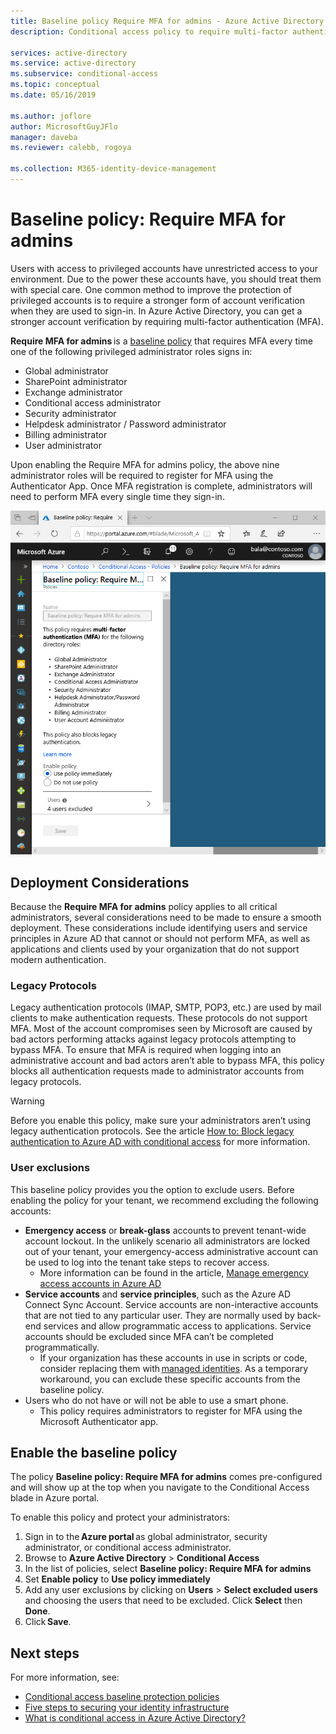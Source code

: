 ```yaml
---
title: Baseline policy Require MFA for admins - Azure Active Directory
description: Conditional access policy to require multi-factor authentication for administrators

services: active-directory
ms.service: active-directory
ms.subservice: conditional-access
ms.topic: conceptual
ms.date: 05/16/2019

ms.author: joflore
author: MicrosoftGuyJFlo
manager: daveba
ms.reviewer: calebb, rogoya

ms.collection: M365-identity-device-management
---
```

# Baseline policy: Require MFA for admins

Users with access to privileged accounts have unrestricted access to your environment. Due to the power these accounts have, you should treat them with special care. One common method to improve the protection of privileged accounts is to require a stronger form of account verification when they are used to sign-in. In Azure Active Directory, you can get a stronger account verification by requiring multi-factor authentication (MFA).

**Require MFA for admins** is a [baseline policy](concept-baseline-protection.md) that requires MFA every time one of the following privileged administrator roles signs in:

* Global administrator
* SharePoint administrator
* Exchange administrator
* Conditional access administrator
* Security administrator
* Helpdesk administrator / Password administrator
* Billing administrator
* User administrator

Upon enabling the Require MFA for admins policy, the above nine administrator roles will be required to register for MFA using the Authenticator App. Once MFA registration is complete, administrators will need to perform MFA every single time they sign-in.

![Require MFA for admins baseline policy](./media/howto-baseline-protect-administrators/baseline-policy-require-mfa-for-admins.png)

## Deployment Considerations

Because the **Require MFA for admins** policy applies to all critical administrators, several considerations need to be made to ensure a smooth deployment. These considerations include identifying users and service principles in Azure AD that cannot or should not perform MFA, as well as applications and clients used by your organization that do not support modern authentication.

### Legacy Protocols

Legacy authentication protocols (IMAP, SMTP, POP3, etc.) are used by mail clients to make authentication requests. These protocols do not support MFA. Most of the account compromises seen by Microsoft are caused by bad actors performing attacks against legacy protocols attempting to bypass MFA. To ensure that MFA is required when logging into an administrative account and bad actors aren’t able to bypass MFA, this policy blocks all authentication requests made to administrator accounts from legacy protocols.

> [!WARNING]
> Before you enable this policy, make sure your administrators aren’t using legacy authentication protocols. See the article [How to: Block legacy authentication to Azure AD with conditional access](howto-baseline-protect-legacy-auth.md#identify-legacy-authentication-use) for more information.

### User exclusions

This baseline policy provides you the option to exclude users. Before enabling the policy for your tenant, we recommend excluding the following accounts:

* **Emergency access** or **break-glass** accounts to prevent tenant-wide account lockout. In the unlikely scenario all administrators are locked out of your tenant, your emergency-access administrative account can be used to log into the tenant take steps to recover access.
   * More information can be found in the article, [Manage emergency access accounts in Azure AD](../users-groups-roles/directory-emergency-access.md)
* **Service accounts** and **service principles**, such as the Azure AD Connect Sync Account. Service accounts are non-interactive accounts that are not tied to any particular user. They are normally used by back-end services and allow programmatic access to applications. Service accounts should be excluded since MFA can’t be completed programmatically.
   * If your organization has these accounts in use in scripts or code, consider replacing them with [managed identities](../managed-identities-azure-resources/overview.md). As a temporary workaround, you can exclude these specific accounts from the baseline policy.
* Users who do not have or will not be able to use a smart phone.
   * This policy requires administrators to register for MFA using the Microsoft Authenticator app.

## Enable the baseline policy

The policy **Baseline policy: Require MFA for admins** comes pre-configured and will show up at the top when you navigate to the Conditional Access blade in Azure portal.

To enable this policy and protect your administrators:

1. Sign in to the **Azure portal** as global administrator, security administrator, or conditional access administrator.
1. Browse to **Azure Active Directory** > **Conditional Access**
1. In the list of policies, select **Baseline policy: Require MFA for admins**
1. Set **Enable policy** to **Use policy immediately**
1. Add any user exclusions by clicking on **Users** > **Select excluded users** and choosing the users that need to be excluded. Click **Select** then **Done**.
1. Click **Save**.

## Next steps

For more information, see:

* [Conditional access baseline protection policies](concept-baseline-protection.md)
* [Five steps to securing your identity infrastructure](../../security/azure-ad-secure-steps.md)
* [What is conditional access in Azure Active Directory?](overview.md)
